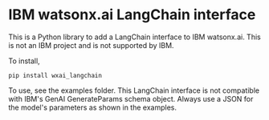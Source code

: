 # IBM watsonx.ai LangChain interface

This is a Python library to add a LangChain interface to IBM watsonx.ai. This is not an IBM project and is not supported by IBM.

To install,

```shell
pip install wxai_langchain
```

To use, see the examples folder. This LangChain interface is not compatible with IBM's GenAI GenerateParams schema object.
Always use a JSON for the model's parameters as shown in the examples.